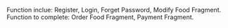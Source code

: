 Function inclue: Register, Login, Forget Password, Modify Food Fragment.
Function to complete: Order Food Fragment, Payment Fragment.

